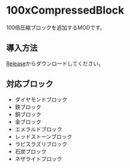 # 100xCompressedBlock
100倍圧縮ブロックを追加するMODです。
## 導入方法
[Release](https://github.com/yukkukomei/100xCompressedBlock/releases/tag/1.3.1)からダウンロードしてください。
## 対応ブロック
- ダイヤモンドブロック
- 鉄ブロック
- 銅ブロック
- 金ブロック
- エメラルドブロック
- レッドストーンブロック
- ラピスラズリブロック
- 石炭ブロック
- ネザライトブロック